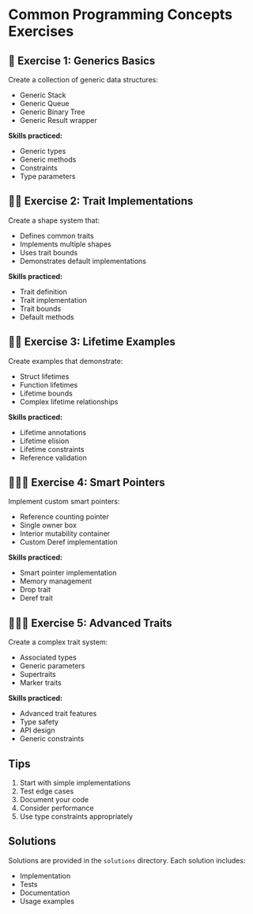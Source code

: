 # Common Programming Concepts Exercises

## 🌟 Exercise 1: Generics Basics

Create a collection of generic data structures:

- Generic Stack
- Generic Queue
- Generic Binary Tree
- Generic Result wrapper

**Skills practiced:**

- Generic types
- Generic methods
- Constraints
- Type parameters

## 🌟🌟 Exercise 2: Trait Implementations

Create a shape system that:

- Defines common traits
- Implements multiple shapes
- Uses trait bounds
- Demonstrates default implementations

**Skills practiced:**

- Trait definition
- Trait implementation
- Trait bounds
- Default methods

## 🌟🌟 Exercise 3: Lifetime Examples

Create examples that demonstrate:

- Struct lifetimes
- Function lifetimes
- Lifetime bounds
- Complex lifetime relationships

**Skills practiced:**

- Lifetime annotations
- Lifetime elision
- Lifetime constraints
- Reference validation

## 🌟🌟🌟 Exercise 4: Smart Pointers

Implement custom smart pointers:

- Reference counting pointer
- Single owner box
- Interior mutability container
- Custom Deref implementation

**Skills practiced:**

- Smart pointer implementation
- Memory management
- Drop trait
- Deref trait

## 🌟🌟🌟 Exercise 5: Advanced Traits

Create a complex trait system:

- Associated types
- Generic parameters
- Supertraits
- Marker traits

**Skills practiced:**

- Advanced trait features
- Type safety
- API design
- Generic constraints

## Tips

1. Start with simple implementations
2. Test edge cases
3. Document your code
4. Consider performance
5. Use type constraints appropriately

## Solutions

Solutions are provided in the `solutions` directory. Each solution includes:

- Implementation
- Tests
- Documentation
- Usage examples
